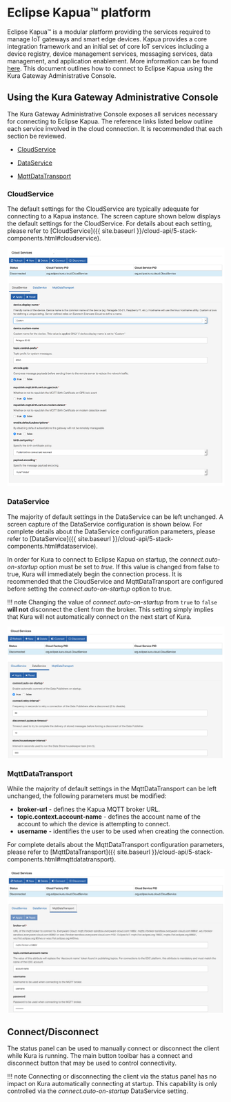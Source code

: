 # Eclipse Kapua&trade; platform

Eclipse Kapua™ is a modular platform providing the services required to manage IoT gateways and smart edge devices. Kapua provides a core integration framework and an initial set of core IoT services including a device registry, device management services, messaging services, data management, and application enablement. More information can be found [here](https://www.eclipse.org/kapua/). This document outlines how to connect to Eclipse Kapua using the Kura Gateway Administrative Console.


## Using the Kura Gateway Administrative Console

The Kura Gateway Administrative Console exposes all services necessary for connecting to Eclipse Kapua. The reference links listed below outline each service involved in the cloud connection. It is recommended that each section be reviewed.

- [CloudService](#cloudservice)

- [DataService](#dataservice)

- [MqttDataTransport](#mqttdatatransport)

### CloudService

The default settings for the CloudService are typically adequate for connecting to a Kapua instance. The screen capture shown below displays the default settings for the CloudService. For details about each setting, please refer to [CloudService]({{ site.baseurl }}/cloud-api/5-stack-components.html#cloudservice).

![](images/kapuaCloudService.png)

### DataService

The majority of default settings in the DataService can be left unchanged. A screen capture of the DataService configuration is shown below. For complete details about the DataService configuration parameters, please refer to [DataService]({{ site.baseurl }}/cloud-api/5-stack-components.html#dataservice).

In order for Kura to connect to Eclipse Kapua on startup, the *connect.auto-on-startup* option must be set to *true.* If this value is changed from false to true, Kura will immediately begin the connection process. It is recommended that the CloudService and MqttDataTransport are configured before setting the *connect.auto-on-startup* option to true.

!!! note
    Changing the value of *connect.auto-on-startup* from `true` to `false` **will not** disconnect the client from the broker. This setting simply implies that Kura will not automatically connect on the next start of Kura.

![](images/kapuaDataService.png)

### MqttDataTransport

While the majority of default settings in the MqttDataTransport can be left unchanged, the following parameters must be modified:

- **broker-url** - defines the Kapua MQTT broker URL.
- **topic.context.account-name** - defines the account name of the account to which the device is attempting to connect.
- **username** - identifies the user to be used when creating the connection.

For complete details about the MqttDataTransport configuration parameters, please refer to [MqttDataTransport]({{ site.baseurl }}/cloud-api/5-stack-components.html#mqttdatatransport).

![](images/kapuaMQTTDataTransport.png)

## Connect/Disconnect

The status panel can be used to manually connect or disconnect the client while Kura is running. The main button toolbar has a connect and disconnect button that may be used to control connectivity.

!!! note
    Connecting or disconnecting the client via the status panel has no impact on Kura automatically connecting at startup. This capability is only controlled via the *connect.auto-on-startup* DataService setting.

